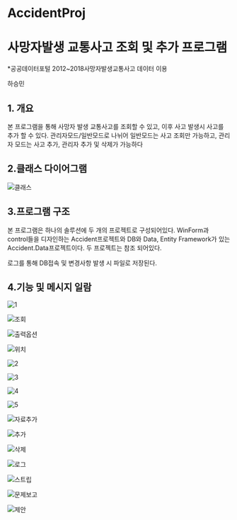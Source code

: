 # AccidentProj

# **사망자발생 교통사고 조회 및 추가 프로그램**
*공공데이터포털 2012~2018사망자발생교통사고 데이터 이용

하승민

## **1. 개요**

 본 프로그램을 통해 사망자 발생 교통사고를 조회할 수 있고, 이후 사고 발생시 사고를 추가 할 수 있다. 관리자모드/일반모드로 나뉘어 일반모드는
 사고 조회만 가능하고, 관리자 모드는 사고 추가, 관리자 추가 및 삭제가 가능하다
 

 ## **2.클래스 다이어그램**
 
 ![클래스](./image/클래스.JPG)
 
 ## **3.프로그램 구조**
 
   본 프로그램은 하나의 솔루션에 두 개의 프로젝트로 구성되어있다. WinForm과 control들을 디자인하는 Accident프로젝트와 DB와 Data, Entity Framework가
  있는 Accident.Data프로젝트이다. 두 프로젝트는 참조 되어있다.
   
   로그를 통해 DB접속 및 변경사항 발생 시 파일로 저장된다.
   
 ## **4.기능 및 메시지 일람**
 
  ![1](./image/1.JPG)
   
![조회](./image/조회.JPG)
    
![출력옵션](./image/출력옵션.JPG)

![위치](./image/위치.JPG)

 ![2](./image/2.JPG)
   
  ![3](./image/3.JPG)
  
![4](./image/4.JPG)
  
![5](./image/5.JPG)

![자료추가](./image/자료추가.JPG)
 
![추가](./image/추가.JPG)
  
![삭제](./image/삭제.JPG)
      
![로그](./image/로그파일.JPG)
       
![스트립](./image/스트립.JPG)
        
![문제보고](./image/문제보고.JPG)

![제안](./image/제안.JPG)
